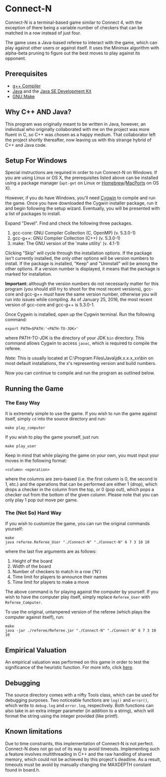 Connect-N
=========

Connect-N is a terminal-based game similar to Connect 4, with the exception of there being a variable number of checkers that can be matched in a row instead of just four.

The game uses a Java-based referee to interact with the game, which can play against other users or against itself. It uses the Minimax algorithm with alpha-beta pruning to figure out the best moves to play against its opponent.

Prerequisites
-------------

- [g++ Compiler](https://www.gnu.org/software/gcc/releases.html)
- [Java](https://www.java.com/en/download/) and the [Java SE Development Kit](http://www.oracle.com/technetwork/java/javase/downloads/index.html)
- [GNU Make](https://www.gnu.org/software/make/)

Why C++ AND Java?
-----------------

This program was originally meant to be written in Java, however, an individual who originally collaborated with me on the project was more fluent in C, so C++ was chosen as a happy medium. That collaborator left the project shortly thereafter, now leaving us with this strange hybrid of C++ and Java code.

Setup For Windows
-----------------

Special instructions are required in order to run Connect-N on Windows. If you are using Linux or OS X, the prerequisites listed above can be installed using a package manager (`apt-get` on Linux or [Homebrew](http://brew.sh/)/[MacPorts](https://www.macports.org/) on OS X).

However, if you do have Windows, you'll need [Cygwin](https://cygwin.com/install.html) to compile and run the game. Once you have downloaded the Cygwin installer package, run it and begin following the setup wizard. Eventually, you will be presented with a list of packages to install.

Expand "Devel". Find and check the following three packages.

1. gcc-core: GNU Compiler Collection (C, OpenMP) (v. 5.3.0-1)
2. gcc-g++: GNU Compiler Collection (C++) (v. 5.3.0-1)
3. make: The GNU version of the 'make utility' (v. 4.1-1)

Clicking "Skip" will cycle through the installation options. If the package isn't currently installed, the only other options will be version numbers to install. If the package is installed, "Keep" and "Uninstall" will be among the other options. If a version number is displayed, it means that the package is marked for installation.

**Important:** although the version numbers do not necessarily matter for this program (you should still try to shoot for the most recent versions), gcc-core and gcc-g++ *must* have the same version number, otherwise you will run into issues while compiling. As of January 25, 2016, the most recent version of gcc-core and gcc-g++ is 5.3.0-1.

Once Cygwin is installed, open up the Cygwin terminal. Run the following command:

	export PATH=$PATH:'<PATH-TO-JDK>'

where PATH-TO-JDK is the directory of your JDK `bin` directory. This command allows Cygwin to access `javac`, which is required to compile the referee.

*Note*: This is usually located at C:\Program Files\Java\jdk.x.x.x_xx\bin on most default installations, the x's representing version and build numbers.

Now you can continue to compile and run the program as outlined below.  

Running the Game
----------------

### The Easy Way

It is extremely simple to use the game. If you wish to run the game against itself, simply `cd` into the source directory and run:

	make play_computer

If you wish to play the game yourself, just run:

	make play_user

Keep in mind that while playing the game on your own, you must input your moves in the following format:

	<column> <operation>

where the columns are zero-based (i.e. the first column is 0, the second is 1, etc.) and the operations that can be performed are either 1 (drop), which drops a checker in the column from the top, or 0 (pop out), which pops a checker out from the bottom of the given column. Please note that you can only play 1 pop out move per game.

### The (Not So) Hard Way

If you wish to customize the game, you can run the original commands yourself:

	make
	java referee.Referee_User "./Connect-N" "./Connect-N" 6 7 3 10 10

where the last five arguments are as follows:

1. Height of the board
2. Width of the board
3. Number of checkers to match in a row ('N')
3. Time limit for players to announce their names
4. Time limit for players to make a move

The above command is for playing against the computer by yourself. If you wish to have the computer play itself, simply replace `Referee_User` with `Referee_Computer`.

To use the original, untampered version of the referee (which plays the computer against itself), run:

	make
	java -jar ./referee/Referee.jar "./Connect-N" "./Connect-N" 6 7 3 10 10

Empirical Valuation
-------------------

An empirical valuation was performed on this game in order to test the significance of the heuristic function. For more info, click [here](EXPERIMENT.md).

Debugging
---------

The source directory comes with a nifty Tools class, which can be used for debugging purposes. Two noticeable functions are `log()` and `error()`, which write to `debug.log` and `error.log`, respectively. Both functions can also take in an extra integer parameter (in addition to a string), which will format the string using the integer provided (like printf).

Known limitations
-----------------

Due to time constraints, this implementation of Connect-N is not perfect. Connect-N does not go out of its way to avoid timeouts. Implementing such a feature involves multithreading in C++ and the raw handling of shared memory, which could not be achieved by this project's deadline. As a result, timeouts must be avoid by manually changing the MAXDEPTH constant found in board.h.
